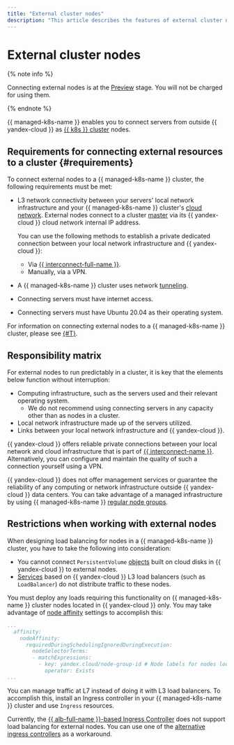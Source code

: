 ```yaml
---
title: "External cluster nodes"
description: "This article describes the features of external cluster nodes."
---
```


# External cluster nodes

{% note info %}

Connecting external nodes is at the [Preview](../../overview/concepts/launch-stages.md) stage. You will not be charged for using them.

{% endnote %}

{{ managed-k8s-name }} enables you to connect servers from outside {{ yandex-cloud }} as [{{ k8s }} cluster](./index.md#kubernetes-cluster) nodes.

## Requirements for connecting external resources to a cluster {#requirements}

To connect external nodes to a {{ managed-k8s-name }} cluster, the following requirements must be met:
* L3 network connectivity between your servers' local network infrastructure and your {{ managed-k8s-name }} cluster's [cloud network](../../vpc/concepts/network.md#network). External nodes connect to a cluster [master](./index.md#master) via its {{ yandex-cloud }} cloud network internal IP address.

  
  You can use the following methods to establish a private dedicated connection between your local network infrastructure and {{ yandex-cloud }}:
  * Via [{{ interconnect-full-name }}](../../interconnect/index.yaml).
  * Manually, via a VPN.
  
* A {{ managed-k8s-name }} cluster uses network [tunneling](../concepts/network-policy.md#cilium).
* Connecting servers must have internet access.
* Connecting servers must have Ubuntu 20.04 as their operating system.

For information on connecting external nodes to a {{ managed-k8s-name }} cluster, please see [{#T}](../operations/external-nodes-connect.md).

## Responsibility matrix

For external nodes to run predictably in a cluster, it is key that the elements below function without interruption:
* Computing infrastructure, such as the servers used and their relevant operating system.
  * We do not recommend using connecting servers in any capacity other than as nodes in a cluster.
* Local network infrastructure made up of the servers utilized.
* Links between your local network infrastructure and {{ yandex-cloud }}.


{{ yandex-cloud }} offers reliable private connections between your local network and cloud infrastructure that is part of [{{ interconnect-name }}](../../interconnect/index.yaml). Alternatively, you can configure and maintain the quality of such a connection yourself using a VPN.


{{ yandex-cloud }} does not offer management services or guarantee the reliability of any computing or network infrastructure outside {{ yandex-cloud }} data centers. You can take advantage of a managed infrastructure by using {{ managed-k8s-name }} [regular node groups](../operations/node-group/node-group-create.md).

## Restrictions when working with external nodes

When designing load balancing for nodes in a {{ managed-k8s-name }} cluster, you have to take the following into consideration:
* You cannot connect `PersistentVolume` [objects](volume.md) built on cloud disks in {{ yandex-cloud }} to external nodes.
* [Services](./index.md#service) based on {{ yandex-cloud }} L3 load balancers (such as `LoadBalancer`) do not distribute traffic to these nodes.

You must deploy any loads requiring this functionality on {{ managed-k8s-name }} cluster nodes located in {{ yandex-cloud }} only. You may take advantage of [node affinity](https://kubernetes.io/docs/concepts/scheduling-eviction/assign-pod-node/#node-affinity) settings to accomplish this:

```yaml
...
  affinity:
    nodeAffinity:
      requiredDuringSchedulingIgnoredDuringExecution:
        nodeSelectorTerms:
        - matchExpressions:
          - key: yandex.cloud/node-group-id # Node labels for nodes located in {{ yandex-cloud }}.
            operator: Exists
...
```

You can manage traffic at L7 instead of doing it with L3 load balancers. To accomplish this, install an Ingress controller in your {{ managed-k8s-name }} cluster and use `Ingress` resources.

Currently, the [{{ alb-full-name }}-based Ingress Controller](../tutorials/alb-ingress-controller.md) does not support load balancing for external nodes. You can use one of the [alternative ingress controllers](../tutorials/ingress-cert-manager.md) as a workaround.
